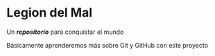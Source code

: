 # Legion del Mal
Un **_repositorio_** para conquistar el mundo

Básicamente aprenderemos más sobre Git y GitHub con este proyecto
